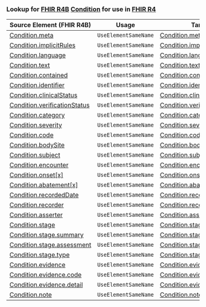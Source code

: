 ### Lookup for [FHIR R4B](https://hl7.org/fhir/R4B/) [Condition](https://hl7.org/fhir/R4B/Condition.html) for use in [FHIR R4](https://hl7.org/fhir/R4/)

| Source Element (FHIR R4B) | Usage | Target |
| -------------- | ----- | ------ |
| [Condition.meta](https://hl7.org/fhir/R4B/Condition.html#resource) | `UseElementSameName` | [Condition.meta](https://hl7.org/fhir/R4/Condition.html#resource) |
| [Condition.implicitRules](https://hl7.org/fhir/R4B/Condition.html#resource) | `UseElementSameName` | [Condition.implicitRules](https://hl7.org/fhir/R4/Condition.html#resource) |
| [Condition.language](https://hl7.org/fhir/R4B/Condition.html#resource) | `UseElementSameName` | [Condition.language](https://hl7.org/fhir/R4/Condition.html#resource) |
| [Condition.text](https://hl7.org/fhir/R4B/Condition.html#resource) | `UseElementSameName` | [Condition.text](https://hl7.org/fhir/R4/Condition.html#resource) |
| [Condition.contained](https://hl7.org/fhir/R4B/Condition.html#resource) | `UseElementSameName` | [Condition.contained](https://hl7.org/fhir/R4/Condition.html#resource) |
| [Condition.identifier](https://hl7.org/fhir/R4B/Condition.html#resource) | `UseElementSameName` | [Condition.identifier](https://hl7.org/fhir/R4/Condition.html#resource) |
| [Condition.clinicalStatus](https://hl7.org/fhir/R4B/Condition.html#resource) | `UseElementSameName` | [Condition.clinicalStatus](https://hl7.org/fhir/R4/Condition.html#resource) |
| [Condition.verificationStatus](https://hl7.org/fhir/R4B/Condition.html#resource) | `UseElementSameName` | [Condition.verificationStatus](https://hl7.org/fhir/R4/Condition.html#resource) |
| [Condition.category](https://hl7.org/fhir/R4B/Condition.html#resource) | `UseElementSameName` | [Condition.category](https://hl7.org/fhir/R4/Condition.html#resource) |
| [Condition.severity](https://hl7.org/fhir/R4B/Condition.html#resource) | `UseElementSameName` | [Condition.severity](https://hl7.org/fhir/R4/Condition.html#resource) |
| [Condition.code](https://hl7.org/fhir/R4B/Condition.html#resource) | `UseElementSameName` | [Condition.code](https://hl7.org/fhir/R4/Condition.html#resource) |
| [Condition.bodySite](https://hl7.org/fhir/R4B/Condition.html#resource) | `UseElementSameName` | [Condition.bodySite](https://hl7.org/fhir/R4/Condition.html#resource) |
| [Condition.subject](https://hl7.org/fhir/R4B/Condition.html#resource) | `UseElementSameName` | [Condition.subject](https://hl7.org/fhir/R4/Condition.html#resource) |
| [Condition.encounter](https://hl7.org/fhir/R4B/Condition.html#resource) | `UseElementSameName` | [Condition.encounter](https://hl7.org/fhir/R4/Condition.html#resource) |
| [Condition.onset[x]](https://hl7.org/fhir/R4B/Condition.html#resource) | `UseElementSameName` | [Condition.onset[x]](https://hl7.org/fhir/R4/Condition.html#resource) |
| [Condition.abatement[x]](https://hl7.org/fhir/R4B/Condition.html#resource) | `UseElementSameName` | [Condition.abatement[x]](https://hl7.org/fhir/R4/Condition.html#resource) |
| [Condition.recordedDate](https://hl7.org/fhir/R4B/Condition.html#resource) | `UseElementSameName` | [Condition.recordedDate](https://hl7.org/fhir/R4/Condition.html#resource) |
| [Condition.recorder](https://hl7.org/fhir/R4B/Condition.html#resource) | `UseElementSameName` | [Condition.recorder](https://hl7.org/fhir/R4/Condition.html#resource) |
| [Condition.asserter](https://hl7.org/fhir/R4B/Condition.html#resource) | `UseElementSameName` | [Condition.asserter](https://hl7.org/fhir/R4/Condition.html#resource) |
| [Condition.stage](https://hl7.org/fhir/R4B/Condition.html#resource) | `UseElementSameName` | [Condition.stage](https://hl7.org/fhir/R4/Condition.html#resource) |
| [Condition.stage.summary](https://hl7.org/fhir/R4B/Condition.html#resource) | `UseElementSameName` | [Condition.stage.summary](https://hl7.org/fhir/R4/Condition.html#resource) |
| [Condition.stage.assessment](https://hl7.org/fhir/R4B/Condition.html#resource) | `UseElementSameName` | [Condition.stage.assessment](https://hl7.org/fhir/R4/Condition.html#resource) |
| [Condition.stage.type](https://hl7.org/fhir/R4B/Condition.html#resource) | `UseElementSameName` | [Condition.stage.type](https://hl7.org/fhir/R4/Condition.html#resource) |
| [Condition.evidence](https://hl7.org/fhir/R4B/Condition.html#resource) | `UseElementSameName` | [Condition.evidence](https://hl7.org/fhir/R4/Condition.html#resource) |
| [Condition.evidence.code](https://hl7.org/fhir/R4B/Condition.html#resource) | `UseElementSameName` | [Condition.evidence.code](https://hl7.org/fhir/R4/Condition.html#resource) |
| [Condition.evidence.detail](https://hl7.org/fhir/R4B/Condition.html#resource) | `UseElementSameName` | [Condition.evidence.detail](https://hl7.org/fhir/R4/Condition.html#resource) |
| [Condition.note](https://hl7.org/fhir/R4B/Condition.html#resource) | `UseElementSameName` | [Condition.note](https://hl7.org/fhir/R4/Condition.html#resource) |
